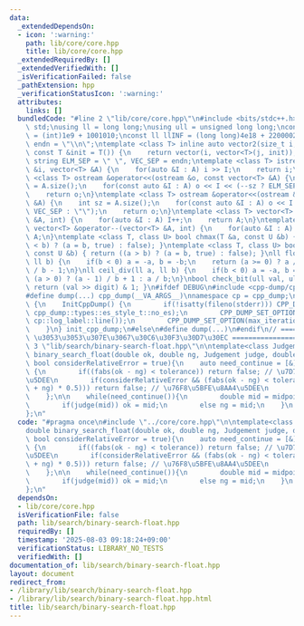 ```yaml
---
data:
  _extendedDependsOn:
  - icon: ':warning:'
    path: lib/core/core.hpp
    title: lib/core/core.hpp
  _extendedRequiredBy: []
  _extendedVerifiedWith: []
  _isVerificationFailed: false
  _pathExtension: hpp
  _verificationStatusIcon: ':warning:'
  attributes:
    links: []
  bundledCode: "#line 2 \"lib/core/core.hpp\"\n#include <bits/stdc++.h>\nusing namespace\
    \ std;\nusing ll = long long;\nusing ull = unsigned long long;\nconst int INF\
    \ = (int)1e9 + 1001010;\nconst ll llINF = (long long)4e18 + 22000020;\nconst string\
    \ endn = \"\\n\";\ntemplate <class T> inline auto vector2(size_t i, size_t j,\
    \ const T &init = T()) {\n    return vector(i, vector<T>(j, init));\n}\nconst\
    \ string ELM_SEP = \" \", VEC_SEP = endn;\ntemplate <class T> istream &operator>>(istream\
    \ &i, vector<T> &A) {\n    for(auto &I : A) i >> I;\n    return i;\n}\ntemplate\
    \ <class T> ostream &operator<<(ostream &o, const vector<T> &A) {\n    int sz\
    \ = A.size();\n    for(const auto &I : A) o << I << (--sz ? ELM_SEP : \"\");\n\
    \    return o;\n}\ntemplate <class T> ostream &operator<<(ostream &o, const vector<vector<T>>\
    \ &A) {\n    int sz = A.size();\n    for(const auto &I : A) o << I << (--sz ?\
    \ VEC_SEP : \"\");\n    return o;\n}\ntemplate <class T> vector<T> &operator++(vector<T>\
    \ &A, int) {\n    for(auto &I : A) I++;\n    return A;\n}\ntemplate <class T>\
    \ vector<T> &operator--(vector<T> &A, int) {\n    for(auto &I : A) I--;\n    return\
    \ A;\n}\ntemplate <class T, class U> bool chmax(T &a, const U &b) { return ((a\
    \ < b) ? (a = b, true) : false); }\ntemplate <class T, class U> bool chmin(T &a,\
    \ const U &b) { return ((a > b) ? (a = b, true) : false); }\nll floor_div(ll a,\
    \ ll b) {\n    if(b < 0) a = -a, b = -b;\n    return (a >= 0) ? a / b : (a + 1)\
    \ / b - 1;\n}\nll ceil_div(ll a, ll b) {\n    if(b < 0) a = -a, b = -b;\n    return\
    \ (a > 0) ? (a - 1) / b + 1 : a / b;\n}\nbool check_bit(ull val, ull digit) {\
    \ return (val >> digit) & 1; }\n#ifdef DEBUG\n#include <cpp-dump/cpp-dump.hpp>\n\
    #define dump(...) cpp_dump(__VA_ARGS__)\nnamespace cp = cpp_dump;\nstruct InitCppDump\
    \ {\n    InitCppDump() {\n        if(!isatty(fileno(stderr))) CPP_DUMP_SET_OPTION(es_style,\
    \ cpp_dump::types::es_style_t::no_es);\n        CPP_DUMP_SET_OPTION(log_label_func,\
    \ cp::log_label::line());\n        CPP_DUMP_SET_OPTION(max_iteration_count, 30);\n\
    \    }\n} init_cpp_dump;\n#else\n#define dump(...)\n#endif\n// ====================\
    \ \u3053\u3053\u307E\u3067\u30C6\u30F3\u30D7\u30EC ====================\n#line\
    \ 3 \"lib/search/binary-search-float.hpp\"\n\ntemplate<class Judgement>\ndouble\
    \ binary_search_float(double ok, double ng, Judgement judge, double tolerance,\
    \ bool considerRelativeError = true){\n    auto need_continue = [&]() -> bool\
    \ {\n        if((fabs(ok - ng) < tolerance)) return false; // \u7D76\u5BFE\u8AA4\
    \u5DEE\n        if(considerRelativeError && (fabs(ok - ng) < tolerance * fabs((ok\
    \ + ng) * 0.5))) return false; // \u76F8\u5BFE\u8AA4\u5DEE\n        return true;\n\
    \    };\n\n    while(need_continue()){\n        double mid = midpoint(ok, ng);\n\
    \        if(judge(mid)) ok = mid;\n        else ng = mid;\n    }\n    return ok;\n\
    };\n"
  code: "#pragma once\n#include \"../core/core.hpp\"\n\ntemplate<class Judgement>\n\
    double binary_search_float(double ok, double ng, Judgement judge, double tolerance,\
    \ bool considerRelativeError = true){\n    auto need_continue = [&]() -> bool\
    \ {\n        if((fabs(ok - ng) < tolerance)) return false; // \u7D76\u5BFE\u8AA4\
    \u5DEE\n        if(considerRelativeError && (fabs(ok - ng) < tolerance * fabs((ok\
    \ + ng) * 0.5))) return false; // \u76F8\u5BFE\u8AA4\u5DEE\n        return true;\n\
    \    };\n\n    while(need_continue()){\n        double mid = midpoint(ok, ng);\n\
    \        if(judge(mid)) ok = mid;\n        else ng = mid;\n    }\n    return ok;\n\
    };\n"
  dependsOn:
  - lib/core/core.hpp
  isVerificationFile: false
  path: lib/search/binary-search-float.hpp
  requiredBy: []
  timestamp: '2025-08-03 09:18:24+09:00'
  verificationStatus: LIBRARY_NO_TESTS
  verifiedWith: []
documentation_of: lib/search/binary-search-float.hpp
layout: document
redirect_from:
- /library/lib/search/binary-search-float.hpp
- /library/lib/search/binary-search-float.hpp.html
title: lib/search/binary-search-float.hpp
---
```

